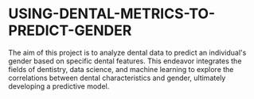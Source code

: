 # USING-DENTAL-METRICS-TO-PREDICT-GENDER
The aim of this project is to analyze dental data to predict an individual's gender based on specific dental features. This endeavor integrates the fields of dentistry, data science, and machine learning to explore the correlations between dental characteristics and gender, ultimately developing a predictive model.
